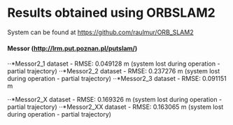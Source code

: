 # Results obtained using ORBSLAM2 
System can be found at https://github.com/raulmur/ORB_SLAM2

#### Messor (http://lrm.put.poznan.pl/putslam/)

⋅⋅*Messor2_1 dataset - RMSE: 0.049128 m (system lost during operation - partial trajectory)
⋅⋅*Messor2_2 dataset - RMSE: 0.237276 m (system lost during operation - partial trajectory)
⋅⋅*Messor2_3 dataset - RMSE: 0.091151 m

⋅⋅*Messor2_X dataset - RMSE: 0.169326 m (system lost during operation - partial trajectory)
⋅⋅*Messor2_XX dataset - RMSE: 0.163065 m (system lost during operation - partial trajectory)




